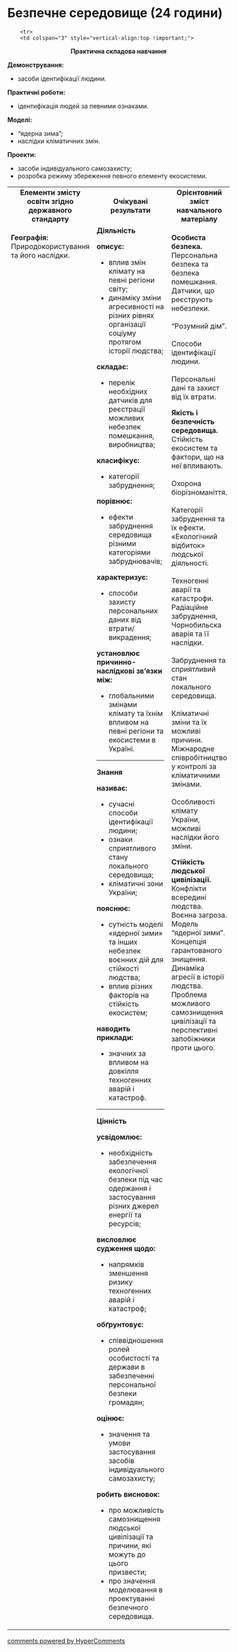<div id="hypercomments_widget" class="js-hypercomments-widget invisible"></div>

# Безпечне середовище (24 години)

<table>
	<tr>
		<td width="35%" align="center"><b>Елементи змісту освіти згідно державного стандарту</b></td>
		<td width="35%" align="center"><b>Очікувані результати</b></td>
		<td width="30%" align="center"><b>Орієнтовний зміст навчального матеріалу</b></td>
	</tr>
	<tr>
		<td width="35%" style="vertical-align:top !important;">
<p><b>Географія:</b> Природокористування та його наслідки.</p>
		</td>
		<td width="35%" style="vertical-align:top !important;">
<b>Діяльність</b><br>
    <p><b>описує:</b><br><ul>
    <li>вплив змін клімату на певні регіони світу;</li>
    <li>динаміку зміни агресивності на різних рівнях організації соціуму протягом історії людства;</li>
    </ul>
    <b>складає:</b><br><ul>
    <li>перелік необхідних датчиків для реєстрації можливих небезпек помешкання, виробництва;</li>
    </ul>
    <b>класифікує: </b><br><ul>
    <li>категорії забруднення; </li>
    </ul>
    <b>порівнює: </b><br><ul>
    <li>ефекти забруднення середовища різними категоріями забруднювачів;</li>
    </ul>
    <b>характеризує: </b><br><ul>
    <li>способи захисту персональних даних від втрати/викрадення; </li>
    </ul>
    <b>установлює причинно-наслідкові зв’язки між:</b><br><ul>
    <li>глобальними змінами клімату та їхнім впливом на певні регіони та екосистеми в Україні.</li>
    </ul></p>
		<hr>
		<b>Знання</b><br>
    <p><b>називає:</b><br><ul>
    <li>сучасні способи ідентифікації людини; </li>
    <li>ознаки сприятливого стану локального середовища;</li>
    <li>кліматичні зони України;</li>
    </ul>
    <b>пояснює: </b><br><ul>
    <li>сутність моделі «ядерної зими» та інших небезпек воєнних дій для стійкості людства;</li>
    <li>вплив різних факторів на стійкість екосистем;</li>
    </ul>
    <b>наводить приклади: </b><br><ul>
    <li>значних за впливом на довкілля техногенних аварій і катастроф.</li>
    </ul></p>
		<hr>
				<b>Цінність</b><br>
    <p><b>усвідомлює:</b><br><ul>
    <li>необхідність забезпечення екологічної безпеки під час одержання і застосування різних джерел енергії та ресурсів; </li>
    </ul>
    <b>висловлює судження щодо: </b><br><ul>
    <li>напрямків зменшення ризику техногенних аварій і катастроф;</li>
    </ul>
    <b>обґрунтовує: </b><br><ul>
    <li>співвідношення ролей особистості та держави в забезпеченні персональної безпеки громадян;</li>
    </ul>
    <b>оцінює:</b><br><ul>
    <li>значення та умови застосування засобів індивідуального самозахисту;</li>
    </ul>
    <b>робить висновок:</b><br><ul>
    <li>про можливість самознищення людської цивілізації та причини, які можуть до цього призвести;</li>
    <li>про значення моделювання в проектуванні безпечного середовища.</li>
    </ul></p>
		</td>		
		<td width="30%" style="vertical-align:top !important;">
<p><b>Особиста безпека.</b> Персональна безпека та безпека помешкання. Датчики, що реєструють небезпеки.<br><br>
“Розумний дім”.<br><br>
Способи ідентифікації людини.<br><br>
Персональні дані та захист від їх втрати.</p>
<p><b>Якість і безпечність середовища.</b> Стійкість екосистем та фактори, що на неї впливають. <br><br>
Охорона біорізноманіття.<br><br>
Категорії забруднення та їх ефекти. «Екологічний відбиток» людської діяльності.<br><br>
Техногенні аварії та катастрофи. Радіаційне забруднення, Чорнобильска аварія та її наслідки.<br><br>
Забруднення та сприятливий стан локального середовища.<br><br>
Кліматичні зміни та їх можливі причини. Міжнародне співробітництво у контролі за кліматичними змінами. <br><br>
Особливості клімату України, можливі наслідки його зміни.</p>
<p><b>Стійкість людської цивілізації.</b> Конфлікти всередині людства. Воєнна загроза. Модель “ядерної зими”. Концепція гарантованого знищення. Динаміка агресії в історії людства. Проблема можливого самознищення цивілізації та перспективні запобіжники проти цього.</p>
		</td>
	</tr>

		<tr>
		<td colspan="3" style="vertical-align:top !important;">
<p align="center"><b>Практична складова навчання</b></p>
<p><b>Демонстрування:</b><br>
<ul>
    <li>засоби ідентифікації людини.</li>
</ul></p>
<p><b>Практичні роботи:</b><br>
<ul>
    <li>ідентифікація людей за певними ознаками.</li>
</ul></p>
<p><b>Моделі:</b><br>
<ul>
    <li>“ядерна зима”;</li>
    <li>наслідки кліматичних змін.</li>
</ul></p>
<p><b>Проекти:</b><br>
<ul>
    <li>засоби індивідуального самозахисту;</li>
    <li>розробка режиму збереження певного елементу екосистеми.</li>
</ul></p>
		</td>
	</tr>
</table>







<div class="js-hypercomments-container">
<a href="http://hypercomments.com" class="hc-link" title="comments widget">comments powered by HyperComments</a>
</div>